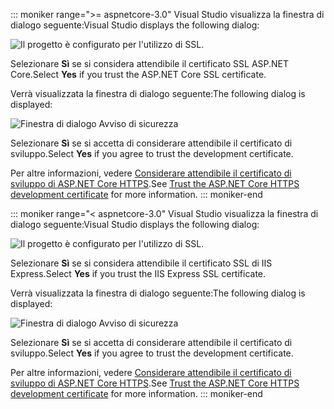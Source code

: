 ::: moniker range=">= aspnetcore-3.0"
<span data-ttu-id="81bab-101">Visual Studio visualizza la finestra di dialogo seguente:</span><span class="sxs-lookup"><span data-stu-id="81bab-101">Visual Studio displays the following dialog:</span></span>

![Il progetto è configurato per l'utilizzo di SSL.](~/getting-started/_static/trustCert-3x.png)

<span data-ttu-id="81bab-105">Selezionare **Sì** se si considera attendibile il certificato SSL ASP.NET Core.</span><span class="sxs-lookup"><span data-stu-id="81bab-105">Select **Yes** if you trust the ASP.NET Core SSL certificate.</span></span>

<span data-ttu-id="81bab-106">Verrà visualizzata la finestra di dialogo seguente:</span><span class="sxs-lookup"><span data-stu-id="81bab-106">The following dialog is displayed:</span></span>

![Finestra di dialogo Avviso di sicurezza](~/getting-started/_static/cert.png)

<span data-ttu-id="81bab-108">Selezionare **Sì** se si accetta di considerare attendibile il certificato di sviluppo.</span><span class="sxs-lookup"><span data-stu-id="81bab-108">Select **Yes** if you agree to trust the development certificate.</span></span>

<span data-ttu-id="81bab-109">Per altre informazioni, vedere [Considerare attendibile il certificato di sviluppo di ASP.NET Core HTTPS](xref:security/enforcing-ssl#trust-the-aspnet-core-https-development-certificate-on-windows-and-macos).</span><span class="sxs-lookup"><span data-stu-id="81bab-109">See [Trust the ASP.NET Core HTTPS development certificate](xref:security/enforcing-ssl#trust-the-aspnet-core-https-development-certificate-on-windows-and-macos) for more information.</span></span>
::: moniker-end

::: moniker range="< aspnetcore-3.0"
<span data-ttu-id="81bab-110">Visual Studio visualizza la finestra di dialogo seguente:</span><span class="sxs-lookup"><span data-stu-id="81bab-110">Visual Studio displays the following dialog:</span></span>

![Il progetto è configurato per l'utilizzo di SSL.](~/getting-started/_static/trustCert.png)

<span data-ttu-id="81bab-114">Selezionare **Sì** se si considera attendibile il certificato SSL di IIS Express.</span><span class="sxs-lookup"><span data-stu-id="81bab-114">Select **Yes** if you trust the IIS Express SSL certificate.</span></span>

<span data-ttu-id="81bab-115">Verrà visualizzata la finestra di dialogo seguente:</span><span class="sxs-lookup"><span data-stu-id="81bab-115">The following dialog is displayed:</span></span>

![Finestra di dialogo Avviso di sicurezza](~/getting-started/_static/cert.png)

<span data-ttu-id="81bab-117">Selezionare **Sì** se si accetta di considerare attendibile il certificato di sviluppo.</span><span class="sxs-lookup"><span data-stu-id="81bab-117">Select **Yes** if you agree to trust the development certificate.</span></span>

<span data-ttu-id="81bab-118">Per altre informazioni, vedere [Considerare attendibile il certificato di sviluppo di ASP.NET Core HTTPS](xref:security/enforcing-ssl#trust-the-aspnet-core-https-development-certificate-on-windows-and-macos).</span><span class="sxs-lookup"><span data-stu-id="81bab-118">See [Trust the ASP.NET Core HTTPS development certificate](xref:security/enforcing-ssl#trust-the-aspnet-core-https-development-certificate-on-windows-and-macos) for more information.</span></span>
::: moniker-end
